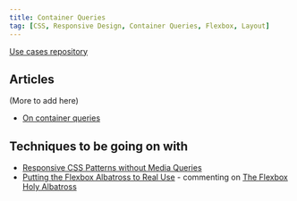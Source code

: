 ```yaml
---
title: Container Queries
tag: [CSS, Responsive Design, Container Queries, Flexbox, Layout]
---
```


[Use cases repository](https://github.com/WICG/cq-usecases)


Articles
--------
(More to add here)

* [On container queries](https://ethanmarcotte.com/wrote/on-container-queries)

Techniques to be going on with
------------------------------

* [Responsive CSS Patterns without Media Queries](https://www.sitepoint.com/responsive-css-patterns-without-media-queries)
* [Putting the Flexbox Albatross to Real Use](https://css-tricks.com/putting-the-flexbox-albatross-to-real-use) - commenting on [The Flexbox Holy Albatross](http://www.heydonworks.com/article/the-flexbox-holy-albatross)
